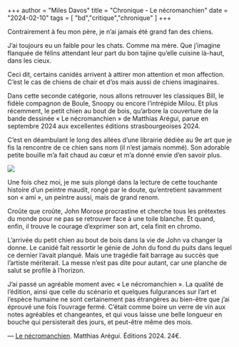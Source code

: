 +++
author = "Miles Davos"
title = "Chronique - Le nécromanchien"
date = "2024-02-10"
tags = [
    "bd","critique","chronique"
]
+++

Contrairement à feu mon père, je n’ai jamais été grand fan des chiens.

J’ai toujours eu un faible pour les chats. Comme ma mère. Que j’imagine flanquée de félins attendant leur part du bon tajine qu’elle cuisine là-haut, dans les cieux.

Ceci dit, certains canidés arrivent à attirer mon attention et mon affection. C’est le cas de chiens de chair et d’os mais aussi de chiens imaginaires.

Dans cette seconde catégorie, nous allons retrouver les classiques Bill, le fidèle compagnon de Boule, Snoopy ou encore l’intrépide Milou. Et plus récemment, le petit chien au bout de bois, qu’arbore la couverture de la bande dessinée « Le nécromanchien » de Matthias Arégui, parue en septembre 2024 aux excellentes éditions strasbourgeoises 2024.

C’est en déambulant le long des allées d’une librairie dédiée au 9e art que je fis la rencontre de ce chien sans nom (il n’est jamais nommé). Son adorable petite bouille m’a fait chaud au cœur et m’a donné envie d’en savoir plus.

![](/images/le-necromanchien.jpeg)

Une fois chez moi, je me suis plongé dans la lecture de cette touchante histoire d’un peintre maudit, rongé par le doute, qu’entretient savamment son « ami », un peintre aussi, mais de grand renom.

Croûte que croûte, John Morose procrastine et cherche tous les prétextes du monde pour ne pas se retrouver face à une toile blanche. Et quand, enfin, il trouve le courage d’exprimer son art, cela finit en chromo.

L’arrivée du petit chien au bout de bois dans la vie de John va changer la donne. Le canidé fait ressortir le génie de John du fond du puits dans lequel ce dernier l’avait planqué. Mais une tragédie fait barrage au succès que l’artiste mériterait. La messe n’est pas dite pour autant, car une planche de salut se profile à l’horizon.

J’ai passé un agréable moment avec « Le nécromanchien ». La qualité de l’édition, ainsi que celle du scénario et quelques fulgurances sur l’art et l’espèce humaine ne sont certainement pas étrangères au bien-être que j’ai éprouvé une fois l’ouvrage fermé. C’était comme boire un verre de vin aux notes agréables et changeantes, et qui vous laisse une belle longueur en bouche qui persisterait des jours, et peut-être même des mois.

—
[Le nécromanchien](https://www.editions2024.com/livres/necromanchien). Matthias Arégui. Éditions 2024. 24€.

